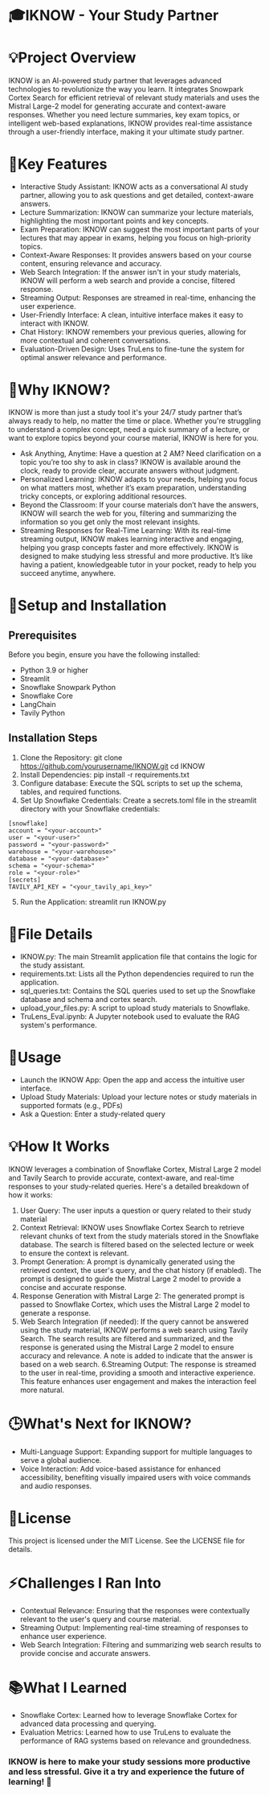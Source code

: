 # 🎓IKNOW - Your Study Partner
# 💡Project Overview
IKNOW is an AI-powered study partner that leverages advanced technologies to revolutionize the way you learn. It integrates Snowpark Cortex Search for efficient retrieval of relevant study materials and uses the Mistral Large-2 model for generating accurate and context-aware responses. Whether you need lecture summaries, key exam topics, or intelligent web-based explanations, IKNOW provides real-time assistance through a user-friendly interface, making it your ultimate study partner.

# 🌟Key Features
- Interactive Study Assistant: IKNOW acts as a conversational AI study partner, allowing you to ask questions and get detailed, context-aware answers.
- Lecture Summarization: IKNOW can summarize your lecture materials, highlighting the most important points and key concepts.
- Exam Preparation: IKNOW can suggest the most important parts of your lectures that may appear in exams, helping you focus on high-priority topics.
- Context-Aware Responses: It provides answers based on your course content, ensuring relevance and accuracy.
- Web Search Integration: If the answer isn't in your study materials, IKNOW will perform a web search and provide a concise, filtered response.
- Streaming Output: Responses are streamed in real-time, enhancing the user experience.
- User-Friendly Interface: A clean, intuitive interface makes it easy to interact with IKNOW.
- Chat History: IKNOW remembers your previous queries, allowing for more contextual and coherent conversations.
- Evaluation-Driven Design: Uses TruLens to fine-tune the system for optimal answer relevance and performance.

# 🎯Why IKNOW?
IKNOW is more than just a study tool it's your 24/7 study partner that’s always ready to help, no matter the time or place. Whether you're struggling to understand a complex concept, need a quick summary of a lecture, or want to explore topics beyond your course material, IKNOW is here for you.
- Ask Anything, Anytime: Have a question at 2 AM? Need clarification on a topic you’re too shy to ask in class? IKNOW is available around the clock, ready to provide clear, accurate answers without judgment.
- Personalized Learning: IKNOW adapts to your needs, helping you focus on what matters most, whether it’s exam preparation, understanding tricky concepts, or exploring additional resources.
- Beyond the Classroom: If your course materials don’t have the answers, IKNOW will search the web for you, filtering and summarizing the information so you get only the most relevant insights.
- Streaming Responses for Real-Time Learning: With its real-time streaming output, IKNOW makes learning interactive and engaging, helping you grasp concepts faster and more effectively.
IKNOW is designed to make studying less stressful and more productive. It’s like having a patient, knowledgeable tutor in your pocket, ready to help you succeed anytime, anywhere.

# 🚀Setup and Installation
## Prerequisites
Before you begin, ensure you have the following installed:
- Python 3.9 or higher
- Streamlit
- Snowflake Snowpark Python
- Snowflake Core
- LangChain
- Tavily Python
## Installation Steps
1. Clone the Repository: git clone https://github.com/yourusername/IKNOW.git
cd IKNOW
2. Install Dependencies: pip install -r requirements.txt
3. Configure database: Execute the SQL scripts to set up the schema, tables, and required functions.
4. Set Up Snowflake Credentials: Create a secrets.toml file in the streamlit directory with your Snowflake credentials:
```
[snowflake]
account = "<your-account>"
user = "<your-user>"
password = "<your-password>"
warehouse = "<your-warehouse>"
database = "<your-database>"
schema = "<your-schema>"
role = "<your-role>"   
[secrets]
TAVILY_API_KEY = "<your_tavily_api_key>"
```
5. Run the Application: streamlit run IKNOW.py

# 📂File Details
- IKNOW.py: The main Streamlit application file that contains the logic for the study assistant.
- requirements.txt: Lists all the Python dependencies required to run the application.
- sql_queries.txt: Contains the SQL queries used to set up the Snowflake database and schema and cortex search.
- upload_your_files.py: A script to upload study materials to Snowflake.
- TruLens_Eval.ipynb: A Jupyter notebook used to evaluate the RAG system's performance.

# 🔌Usage
- Launch the IKNOW App: Open the app and access the intuitive user interface.
- Upload Study Materials: Upload your lecture notes or study materials in supported formats (e.g., PDFs)
- Ask a Question: Enter a study-related query

# 💡How It Works
IKNOW leverages a combination of Snowflake Cortex, Mistral Large 2 model and Tavily Search to provide accurate, context-aware, and real-time responses to your study-related queries. Here's a detailed breakdown of how it works:
1. User Query:
   The user inputs a question or query related to their study material
2. Context Retrieval:
   IKNOW uses Snowflake Cortex Search to retrieve relevant chunks of text from the study materials stored in the Snowflake database. The search is filtered based on the selected lecture or week to ensure the context is relevant.
3. Prompt Generation:
   A prompt is dynamically generated using the retrieved context, the user's query, and the chat history (if enabled). The prompt is designed to guide the Mistral Large 2 model to provide a concise and accurate response.
4. Response Generation with Mistral Large 2:
The generated prompt is passed to Snowflake Cortex, which uses the Mistral Large 2 model to generate a response.
5. Web Search Integration (if needed):
   If the query cannot be answered using the study material, IKNOW performs a web search using Tavily Search. The search results are filtered and summarized, and the response is generated using the Mistral Large 2 model 
   to ensure accuracy and relevance. A note is added to indicate that the answer is based on a web search.
6.Streaming Output:
  The response is streamed to the user in real-time, providing a smooth and interactive experience. This feature enhances user engagement and makes the interaction feel more natural.

# 🕒What's Next for IKNOW?
- Multi-Language Support: Expanding support for multiple languages to serve a global audience.
- Voice Interaction: Add voice-based assistance for enhanced accessibility, benefiting visually impaired users with voice commands and audio responses.

# 📝License
This project is licensed under the MIT License. See the LICENSE file for details.

# ⚡Challenges I Ran Into
- Contextual Relevance: Ensuring that the responses were contextually relevant to the user's query and course material.
- Streaming Output: Implementing real-time streaming of responses to enhance user experience.
- Web Search Integration: Filtering and summarizing web search results to provide concise and accurate answers.

# 📚What I Learned
- Snowflake Cortex: Learned how to leverage Snowflake Cortex for advanced data processing and querying.
- Evaluation Metrics: Learned how to use TruLens to evaluate the performance of RAG systems based on relevance and groundedness.

### IKNOW is here to make your study sessions more productive and less stressful. Give it a try and experience the future of learning! 🚀




